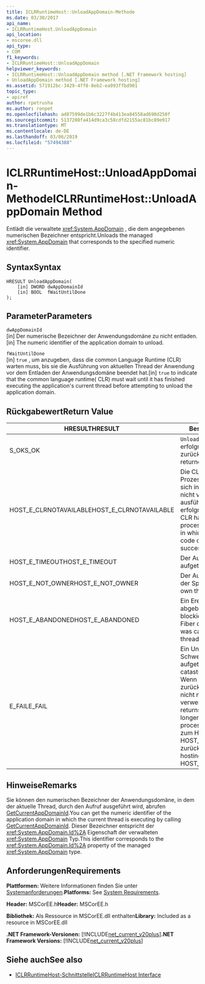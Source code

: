 ```yaml
---
title: ICLRRuntimeHost::UnloadAppDomain-Methode
ms.date: 03/30/2017
api_name:
- ICLRRuntimeHost.UnloadAppDomain
api_location:
- mscoree.dll
api_type:
- COM
f1_keywords:
- ICLRRuntimeHost::UnloadAppDomain
helpviewer_keywords:
- ICLRRuntimeHost::UnloadAppDomain method [.NET Framework hosting]
- UnloadAppDomain method [.NET Framework hosting]
ms.assetid: 571912bc-3429-4ff8-8eb2-ea993ffbd901
topic_type:
- apiref
author: rpetrusha
ms.author: ronpet
ms.openlocfilehash: ad87599de1b6c3227f4b413ea84558ad690d250f
ms.sourcegitcommit: 5137208fa414d9ca3c58cdfd2155ac81bc89e917
ms.translationtype: MT
ms.contentlocale: de-DE
ms.lasthandoff: 03/06/2019
ms.locfileid: "57494388"
---
```

# <a name="iclrruntimehostunloadappdomain-method"></a><span data-ttu-id="926ba-102">ICLRRuntimeHost::UnloadAppDomain-Methode</span><span class="sxs-lookup"><span data-stu-id="926ba-102">ICLRRuntimeHost::UnloadAppDomain Method</span></span>
<span data-ttu-id="926ba-103">Entlädt die verwaltete <xref:System.AppDomain> , die dem angegebenen numerischen Bezeichner entspricht.</span><span class="sxs-lookup"><span data-stu-id="926ba-103">Unloads the managed <xref:System.AppDomain> that corresponds to the specified numeric identifier.</span></span>  
  
## <a name="syntax"></a><span data-ttu-id="926ba-104">Syntax</span><span class="sxs-lookup"><span data-stu-id="926ba-104">Syntax</span></span>  
  
```  
HRESULT UnloadAppDomain(  
    [in] DWORD dwAppDomainId  
    [in] BOOL  fWaitUntilDone  
);  
```  
  
## <a name="parameters"></a><span data-ttu-id="926ba-105">Parameter</span><span class="sxs-lookup"><span data-stu-id="926ba-105">Parameters</span></span>  
 `dwAppDomainId`  
 <span data-ttu-id="926ba-106">[in] Der numerische Bezeichner der Anwendungsdomäne zu nicht entladen.</span><span class="sxs-lookup"><span data-stu-id="926ba-106">[in] The numeric identifier of the application domain to unload.</span></span>  
  
 `fWaitUntilDone`  
 <span data-ttu-id="926ba-107">[in] `true` , um anzugeben, dass die common Language Runtime (CLR) warten muss, bis sie die Ausführung von aktuellen Thread der Anwendung vor dem Entladen der Anwendungsdomäne beendet hat.</span><span class="sxs-lookup"><span data-stu-id="926ba-107">[in] `true` to indicate that the common language runtime( CLR) must wait until it has finished executing the application's current thread before attempting to unload the application domain.</span></span>  
  
## <a name="return-value"></a><span data-ttu-id="926ba-108">Rückgabewert</span><span class="sxs-lookup"><span data-stu-id="926ba-108">Return Value</span></span>  
  
|<span data-ttu-id="926ba-109">HRESULT</span><span class="sxs-lookup"><span data-stu-id="926ba-109">HRESULT</span></span>|<span data-ttu-id="926ba-110">Beschreibung</span><span class="sxs-lookup"><span data-stu-id="926ba-110">Description</span></span>|  
|-------------|-----------------|  
|<span data-ttu-id="926ba-111">S_OK</span><span class="sxs-lookup"><span data-stu-id="926ba-111">S_OK</span></span>|<span data-ttu-id="926ba-112">`UnloadAppDomain` wurde erfolgreich zurückgegeben.</span><span class="sxs-lookup"><span data-stu-id="926ba-112">`UnloadAppDomain` returned successfully.</span></span>|  
|<span data-ttu-id="926ba-113">HOST_E_CLRNOTAVAILABLE</span><span class="sxs-lookup"><span data-stu-id="926ba-113">HOST_E_CLRNOTAVAILABLE</span></span>|<span data-ttu-id="926ba-114">Die CLR wurde nicht in einen Prozess geladen und befindet sich in einem Zustand, in dem nicht verwalteten Code ausführen oder den Aufruf erfolgreich zu verarbeiten.</span><span class="sxs-lookup"><span data-stu-id="926ba-114">The CLR has not been loaded into a process, or the CLR is in a state in which it cannot run managed code or process the call successfully.</span></span>|  
|<span data-ttu-id="926ba-115">HOST_E_TIMEOUT</span><span class="sxs-lookup"><span data-stu-id="926ba-115">HOST_E_TIMEOUT</span></span>|<span data-ttu-id="926ba-116">Der Aufruf ist ein Timeout aufgetreten.</span><span class="sxs-lookup"><span data-stu-id="926ba-116">The call timed out.</span></span>|  
|<span data-ttu-id="926ba-117">HOST_E_NOT_OWNER</span><span class="sxs-lookup"><span data-stu-id="926ba-117">HOST_E_NOT_OWNER</span></span>|<span data-ttu-id="926ba-118">Der Aufrufer ist nicht Besitzer der Sperre.</span><span class="sxs-lookup"><span data-stu-id="926ba-118">The caller does not own the lock.</span></span>|  
|<span data-ttu-id="926ba-119">HOST_E_ABANDONED</span><span class="sxs-lookup"><span data-stu-id="926ba-119">HOST_E_ABANDONED</span></span>|<span data-ttu-id="926ba-120">Ein Ereignis wurde abgebrochen, während sich der blockierte Thread oder eine Fiber darauf gewartet.</span><span class="sxs-lookup"><span data-stu-id="926ba-120">An event was canceled while a blocked thread or fiber was waiting on it.</span></span>|  
|<span data-ttu-id="926ba-121">E_FAIL</span><span class="sxs-lookup"><span data-stu-id="926ba-121">E_FAIL</span></span>|<span data-ttu-id="926ba-122">Ein Unbekannter Schwerwiegender Fehler ist aufgetreten.</span><span class="sxs-lookup"><span data-stu-id="926ba-122">An unknown catastrophic failure occurred.</span></span> <span data-ttu-id="926ba-123">Wenn eine Methode E_FAIL zurückgegeben wird, ist die CLR nicht mehr im Prozess verwendet werden.</span><span class="sxs-lookup"><span data-stu-id="926ba-123">If a method returns E_FAIL, the CLR is no longer usable within the process.</span></span> <span data-ttu-id="926ba-124">Nachfolgende Aufrufe zum Hosten der Methoden HOST_E_CLRNOTAVAILABLE zurück.</span><span class="sxs-lookup"><span data-stu-id="926ba-124">Subsequent calls to hosting methods return HOST_E_CLRNOTAVAILABLE.</span></span>|  
  
## <a name="remarks"></a><span data-ttu-id="926ba-125">Hinweise</span><span class="sxs-lookup"><span data-stu-id="926ba-125">Remarks</span></span>  
 <span data-ttu-id="926ba-126">Sie können den numerischen Bezeichner der Anwendungsdomäne, in dem der aktuelle Thread, durch den Aufruf ausgeführt wird, abrufen [GetCurrentAppDomainId](../../../../docs/framework/unmanaged-api/hosting/iclrruntimehost-getcurrentappdomainid-method.md).</span><span class="sxs-lookup"><span data-stu-id="926ba-126">You can get the numeric identifier of the application domain in which the current thread is executing by calling [GetCurrentAppDomainId](../../../../docs/framework/unmanaged-api/hosting/iclrruntimehost-getcurrentappdomainid-method.md).</span></span> <span data-ttu-id="926ba-127">Dieser Bezeichner entspricht der <xref:System.AppDomain.Id%2A> Eigenschaft der verwalteten <xref:System.AppDomain> Typ.</span><span class="sxs-lookup"><span data-stu-id="926ba-127">This identifier corresponds to the <xref:System.AppDomain.Id%2A> property of the managed <xref:System.AppDomain> type.</span></span>  
  
## <a name="requirements"></a><span data-ttu-id="926ba-128">Anforderungen</span><span class="sxs-lookup"><span data-stu-id="926ba-128">Requirements</span></span>  
 <span data-ttu-id="926ba-129">**Plattformen:** Weitere Informationen finden Sie unter [Systemanforderungen](../../../../docs/framework/get-started/system-requirements.md).</span><span class="sxs-lookup"><span data-stu-id="926ba-129">**Platforms:** See [System Requirements](../../../../docs/framework/get-started/system-requirements.md).</span></span>  
  
 <span data-ttu-id="926ba-130">**Header:** MSCorEE.h</span><span class="sxs-lookup"><span data-stu-id="926ba-130">**Header:** MSCorEE.h</span></span>  
  
 <span data-ttu-id="926ba-131">**Bibliothek:** Als Ressource in MSCorEE.dll enthalten</span><span class="sxs-lookup"><span data-stu-id="926ba-131">**Library:** Included as a resource in MSCorEE.dll</span></span>  
  
 <span data-ttu-id="926ba-132">**.NET Framework-Versionen:** [!INCLUDE[net_current_v20plus](../../../../includes/net-current-v20plus-md.md)]</span><span class="sxs-lookup"><span data-stu-id="926ba-132">**.NET Framework Versions:** [!INCLUDE[net_current_v20plus](../../../../includes/net-current-v20plus-md.md)]</span></span>  
  
## <a name="see-also"></a><span data-ttu-id="926ba-133">Siehe auch</span><span class="sxs-lookup"><span data-stu-id="926ba-133">See also</span></span>
- [<span data-ttu-id="926ba-134">ICLRRuntimeHost-Schnittstelle</span><span class="sxs-lookup"><span data-stu-id="926ba-134">ICLRRuntimeHost Interface</span></span>](../../../../docs/framework/unmanaged-api/hosting/iclrruntimehost-interface.md)
